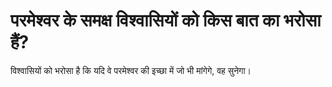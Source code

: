 # परमेश्वर के समक्ष विश्वासियों को किस बात का भरोसा हैं?
विश्वासियों को भरोसा है कि यदि वे परमेश्वर की इच्छा में जो भी मांगेगे, वह सुनेगा।
